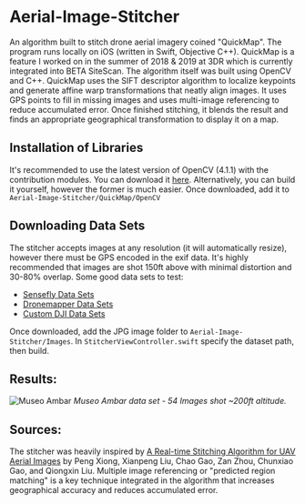 # Aerial-Image-Stitcher
An algorithm built to stitch drone aerial imagery coined "QuickMap". The program runs locally on iOS (written in Swift, Objective C++). QuickMap is a feature I worked on in the summer of 2018 & 2019 at 3DR which is currently integrated into BETA SiteScan. The algorithm itself was built using OpenCV and C++. QuickMap uses the SIFT descriptor algorithm to localize keypoints and generate affine warp transformations that neatly align images. It uses GPS points to fill in missing images and uses multi-image referencing to reduce accumulated error. Once finished stitching, it blends the result and finds an appropriate geographical transformation to display it on a map. 


## Installation of Libraries 
It's recommended to use the latest version of OpenCV (4.1.1) with the contribution modules. You can download it [here](https://www.dropbox.com/s/m8yxpqen3m1m4m5/opencv2.framework.zip?dl=0). Alternatively, you can build it yourself, however the former is much easier. Once downloaded, add it to `Aerial-Image-Stitcher/QuickMap/OpenCV`

## Downloading Data Sets
The stitcher accepts images at any resolution (it will automatically resize), however there must be GPS encoded in the exif data. It's highly recommended that images are shot 150ft above with minimal distortion and 30-80% overlap. Some good data sets to test: 

- [Sensefly Data Sets](https://www.sensefly.com/education/datasets/?dataset=1503)
- [Dronemapper Data Sets](https://dronemapper.com/sample_data/)
- [Custom DJI Data Sets](https://google.com)

Once downloaded, add the JPG image folder to `Aerial-Image-Stitcher/Images`. In `StitcherViewController.swift` specify the dataset path, then build. 

## Results:
![Museo Ambar](https://i.ibb.co/sPcPst3/final-Image.png)
*Museo Ambar data set - 54 Images shot ~200ft altitude.*

## Sources: 
The stitcher was heavily inspired by [A Real-time Stitching Algorithm for UAV Aerial Images](https://www.atlantis-press.com/proceedings/iccsee-13/4836) by Peng Xiong, Xianpeng Liu, Chao Gao, Zan Zhou, Chunxiao Gao, and Qiongxin Liu. Multiple image referencing or "predicted region matching" is a key technique integrated in the algorithm that increases  geographical accuracy and reduces accumulated error. 





